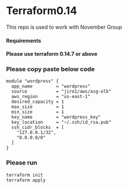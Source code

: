 # Terraform0.14
This repo is used to work with November Group

#### Requirements
#### Please use terraform 0.14.7 or above

### Please copy paste below code 
```
module "wordpress" {
  app_name         = "wordpress"
  source           = "jiro1/aws/asg-elb"
  aws_region       = "us-east-1"
  desired_capacity = 1
  max_size         = 1
  min_size         = 1
  key_name         = "wordpress_key"
  key_location     = "~/.ssh/id_rsa.pub"
  ssh_cidr_blocks  = [
    "127.0.0.1/32",
    "0.0.0.0/0"
  ]
}
```

### Please run 
```
terraform init
terraform apply
```
